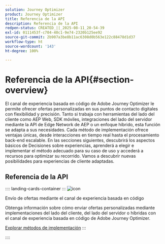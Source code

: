 ```yaml
---
solution: Journey Optimizer
product: Journey Optimizer
title: Referencia de la API
description: Referencia de la API
redpen-status: CREATED_||_2025-08-11_20-54-39
exl-id: 0111453f-c704-40c1-9e74-2320b125ee92
source-git-commit: 2b907a3be8b11ac6308d0b563e122c88478d1d37
workflow-type: ht
source-wordcount: '143'
ht-degree: 100%

---
```


# Referencia de la API{#section-overview}

El canal de experiencia basada en código de Adobe Journey Optimizer le permite ofrecer ofertas personalizadas en sus puntos de contacto digitales con flexibilidad y precisión. Tanto si trabaja con herramientas del lado del cliente como AEP Web, SDK móviles, integraciones del lado del servidor mediante la API de Edge Network de AEP o un enfoque híbrido, esta función se adapta a sus necesidades. Cada método de implementación ofrece ventajas únicas, desde interacciones en tiempo real hasta el procesamiento back-end escalable. En las secciones siguientes, descubrirá los aspectos básicos de Decisiones sobre experiencias, aprenderá a elegir e implementar el método adecuado para su caso de uso y accederá a recursos para optimizar su recorrido. Vamos a descubrir nuevas posibilidades para experiencias de cliente adaptadas.

## Referencia de la API

:::: landing-cards-container
:::
![icon](https://cdn.experienceleague.adobe.com/icons/code-branch.svg)

Envío de ofertas mediante el canal de experiencia basada en código

Obtenga información sobre cómo enviar ofertas personalizadas mediante implementaciones del lado del cliente, del lado del servidor o híbridas con el canal de experiencia basada en código de Adobe Journey Optimizer.

[Explorar métodos de implementación](../using/experience-decisioning/api-reference/deliver.md)
:::

::::
